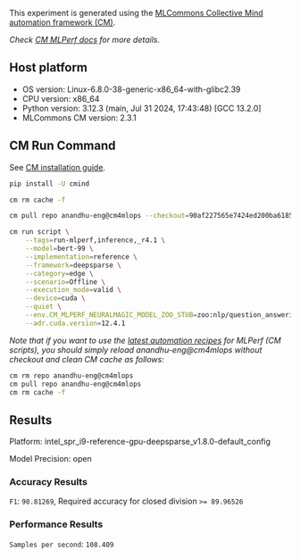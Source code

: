 This experiment is generated using the [MLCommons Collective Mind automation framework (CM)](https://github.com/mlcommons/cm4mlops).

*Check [CM MLPerf docs](https://docs.mlcommons.org/inference) for more details.*

## Host platform

* OS version: Linux-6.8.0-38-generic-x86_64-with-glibc2.39
* CPU version: x86_64
* Python version: 3.12.3 (main, Jul 31 2024, 17:43:48) [GCC 13.2.0]
* MLCommons CM version: 2.3.1

## CM Run Command

See [CM installation guide](https://docs.mlcommons.org/inference/install/).

```bash
pip install -U cmind

cm rm cache -f

cm pull repo anandhu-eng@cm4mlops --checkout=90af227565e7424ed200ba61852e6b0652fe44a4

cm run script \
	--tags=run-mlperf,inference,_r4.1 \
	--model=bert-99 \
	--implementation=reference \
	--framework=deepsparse \
	--category=edge \
	--scenario=Offline \
	--execution_mode=valid \
	--device=cuda \
	--quiet \
	--env.CM_MLPERF_NEURALMAGIC_MODEL_ZOO_STUB=zoo:nlp/question_answering/mobilebert-none/pytorch/huggingface/squad/base_quant-none \
	--adr.cuda.version=12.4.1
```
*Note that if you want to use the [latest automation recipes](https://docs.mlcommons.org/inference) for MLPerf (CM scripts),
 you should simply reload anandhu-eng@cm4mlops without checkout and clean CM cache as follows:*

```bash
cm rm repo anandhu-eng@cm4mlops
cm pull repo anandhu-eng@cm4mlops
cm rm cache -f

```

## Results

Platform: intel_spr_i9-reference-gpu-deepsparse_v1.8.0-default_config

Model Precision: open

### Accuracy Results 
`F1`: `90.81269`, Required accuracy for closed division `>= 89.96526`

### Performance Results 
`Samples per second`: `108.409`
